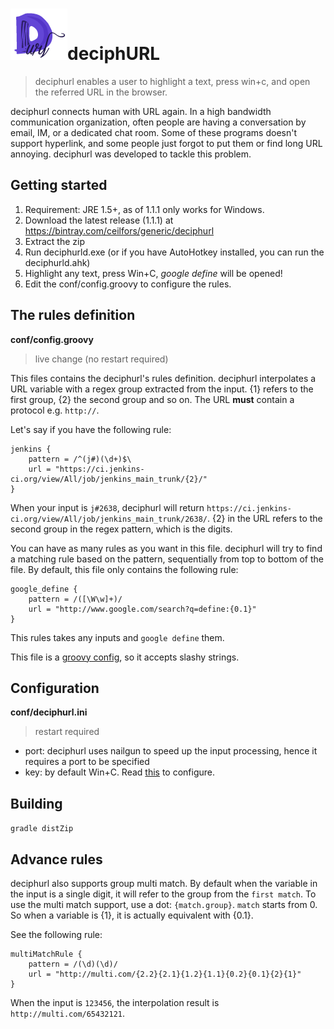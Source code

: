 ![deciphurl Logo](src/icon/deciphurl-small.png)deciphURL
=========

> deciphurl enables a user to highlight a text, press win+c, and open the referred URL in the browser.

deciphurl connects human with URL again. In a high bandwidth communication organization, often people are 
having a conversation by email, IM, or a dedicated chat room. Some of these programs doesn't support hyperlink,
and some people just forgot to put them or find long URL annoying. deciphurl was developed to tackle this problem.

## Getting started
1. Requirement: JRE 1.5+, as of 1.1.1 only works for Windows.
1. Download the latest release (1.1.1) at https://bintray.com/ceilfors/generic/deciphurl
1. Extract the zip
1. Run deciphurld.exe (or if you have AutoHotkey installed, you can run the deciphurld.ahk)
1. Highlight any text, press Win+C, _google define_ will be opened!
1. Edit the conf/config.groovy to configure the rules.

## The rules definition
**conf/config.groovy**
> live change (no restart required)

This files contains the deciphurl's rules definition. deciphurl interpolates a URL variable with 
a regex group extracted from the input. {1} refers to the first group, {2} the
second group and so on. The URL **must** contain a protocol e.g. `http://`.

Let's say if you have the following rule:

    jenkins {
        pattern = /^(j#)(\d+)$\
        url = "https://ci.jenkins-ci.org/view/All/job/jenkins_main_trunk/{2}/"
    }

When your input is `j#2638`, deciphurl will return `https://ci.jenkins-ci.org/view/All/job/jenkins_main_trunk/2638/`.
{2} in the URL refers to the second group in the regex pattern, which is the digits.

You can have as many rules as you want in this file. deciphurl will try to find a matching rule
based on the pattern, sequentially from top to bottom of the file. By default, this file only
contains the following rule:

    google_define {
        pattern = /([\W\w]+)/
        url = "http://www.google.com/search?q=define:{0.1}"
    }
This rules takes any inputs and `google define` them.

This file is a [groovy config](http://groovy.codehaus.org/ConfigSlurper), so it accepts slashy strings. 

## Configuration
**conf/deciphurl.ini**
> restart required

- port: deciphurl uses nailgun to speed up the input processing, hence it requires a port to be specified
- key: by default Win+C. Read [this](http://www.autohotkey.com/docs/Hotkeys.htm#Symbols) to configure.

## Building
`gradle distZip`

## Advance rules
deciphurl also supports group multi match. By default when the variable in the input is a single digit,
it will refer to the group from the `first match`. To use the multi match support, use a dot: `{match.group}`.
`match` starts from 0. So when a variable is {1}, it is actually equivalent with {0.1}.

See the following rule:

    multiMatchRule {
        pattern = /(\d)(\d)/
        url = "http://multi.com/{2.2}{2.1}{1.2}{1.1}{0.2}{0.1}{2}{1}"
    }

When the input is `123456`, the interpolation result is `http://multi.com/65432121`.
